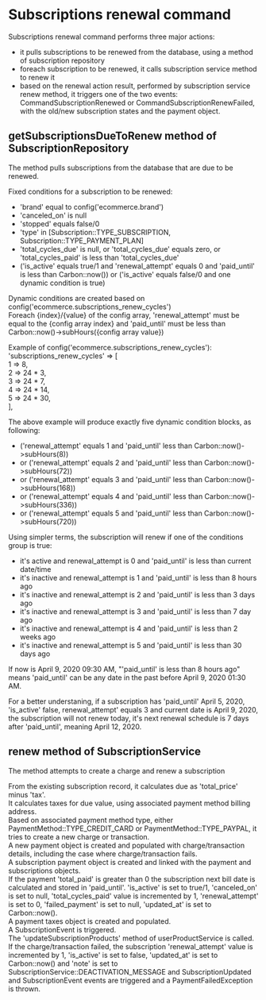 # Subscriptions renewal command

Subscriptions renewal command performs three major actions:

- it pulls subscriptions to be renewed from the database, using a method of subscription repository
- foreach subscription to be renewed, it calls subscription service method to renew it
- based on the renewal action result, performed by subscription service renew method, it triggers one of the two events: CommandSubscriptionRenewed or CommandSubscriptionRenewFailed, with the old/new subscription states and the payment object.

## getSubscriptionsDueToRenew method of SubscriptionRepository

The method pulls subscriptions from the database that are due to be renewed.

Fixed conditions for a subscription to be renewed:
- 'brand' equal to config('ecommerce.brand')
- 'canceled_on' is null
- 'stopped' equals false/0
- 'type' in [Subscription::TYPE_SUBSCRIPTION, Subscription::TYPE_PAYMENT_PLAN]
- 'total_cycles_due' is null, or 'total_cycles_due' equals zero, or 'total_cycles_paid' is less than 'total_cycles_due'
- ('is_active' equals true/1 and 'renewal_attempt' equals 0 and 'paid_until' is less than Carbon::now()) or ('is_active' equals false/0 and one dynamic condition is true)

Dynamic conditions are created based on config('ecommerce.subscriptions_renew_cycles')\
Foreach {index}/{value} of the config array, 'renewal_attempt' must be equal to the {config array index} and 'paid_until' must be less than Carbon::now()->subHours({config array value})

Example of config('ecommerce.subscriptions_renew_cycles'):\
'subscriptions_renew_cycles' => [\
    1 => 8,\
    2 => 24 * 3,\
    3 => 24 * 7,\
    4 => 24 * 14,\
    5 => 24 * 30,\
],

The above example will produce exactly five dynamic condition blocks, as following:
- ('renewal_attempt' equals 1 and 'paid_until' less than Carbon::now()->subHours(8))
- or ('renewal_attempt' equals 2 and 'paid_until' less than Carbon::now()->subHours(72))
- or ('renewal_attempt' equals 3 and 'paid_until' less than Carbon::now()->subHours(168))
- or ('renewal_attempt' equals 4 and 'paid_until' less than Carbon::now()->subHours(336))
- or ('renewal_attempt' equals 5 and 'paid_until' less than Carbon::now()->subHours(720))

Using simpler terms, the subscription will renew if one of the conditions group is true:
- it's active and renewal_attempt is 0 and 'paid_until' is less than current date/time
- it's inactive and renewal_attempt is 1 and 'paid_until' is less than 8 hours ago
- it's inactive and renewal_attempt is 2 and 'paid_until' is less than 3 days ago
- it's inactive and renewal_attempt is 3 and 'paid_until' is less than 7 day ago
- it's inactive and renewal_attempt is 4 and 'paid_until' is less than 2 weeks ago
- it's inactive and renewal_attempt is 5 and 'paid_until' is less than 30 days ago

If now is April 9, 2020 09:30 AM, "'paid_until' is less than 8 hours ago" means 'paid_until' can be any date in the past before April 9, 2020 01:30 AM.

For a better understaning, if a subscription has 'paid_until' April 5, 2020, 'is_active' false, renewal_attempt' equals 3 and current date is April 9, 2020, the subscription will not renew today, it's next renewal schedule is 7 days after 'paid_until', meaning April 12, 2020.

## renew method of SubscriptionService

The method attempts to create a charge and renew a subscription

From the existing subscription record, it calculates due as 'total_price' minus 'tax'.\
It calculates taxes for due value, using associated payment method billing address.\
Based on associated payment method type, either PaymentMethod::TYPE_CREDIT_CARD or PaymentMethod::TYPE_PAYPAL, it tries to create a new charge or transaction.\
A new payment object is created and populated with charge/transaction details, including the case where charge/transaction fails.\
A subscription payment object is created and linked with the payment and subscriptions objects.\
If the payment 'total_paid' is greater than 0 the subscription next bill date is calculated and stored in 'paid_until'. 'is_active' is set to true/1, 'canceled_on' is set to null, 'total_cycles_paid' value is incremented by 1, 'renewal_attempt' is set to 0, 'failed_payment' is set to null, 'updated_at' is set to Carbon::now().\
A payment taxes object is created and populated.\
A SubscriptionEvent is triggered.\
The 'updateSubscriptionProducts' method of userProductService is called.\
If the charge/transaction failed, the subscription 'renewal_attempt' value is incremented by 1, 'is_active' is set to false, 'updated_at' is set to Carbon::now() and 'note' is set to SubscriptionService::DEACTIVATION_MESSAGE and SubscriptionUpdated and SubscriptionEvent events are triggered and a PaymentFailedException is thrown.

